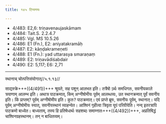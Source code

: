 ```yaml
---
title: १४५ टिप्पणयः

---
```

- 4/483: E2,6: triṇavenaujaskāmam
- 4/484: Tait.S. 2.2.4.7
- 4/485: Vgl. MS 10.5.26
- 4/486: E1 (Fn.), E2: aniyatakramāḥ
- 4/487: E2: kāṇḍakrameṇeti
- 4/488: E1 (Fn.): yad uttarasya smaraṇaṃ
- 4/489: E2: triṇavādiśabdair
- 4/490: E2: 5,117; E6: 2,71

____________________________________________


स्थानाच् चोत्पत्तिसंयोगात्//५.१.१३//

साद्यस्क्रे+++({4/491})+++ श्रूयते, सह पशून् आलभत इति। तत्रैषो ऽर्थः समधिगतः, सवनीयकाले त्रयाणाम् आलम्भ इति। अथात्र पाठक्रमात्, किम् अग्नीषोमीयः पूर्वम् आलब्धव्यः, उत स्थानक्रमात् पूर्वं सवनीय इति। किं प्राप्तम्? पूर्वम् अग्नीषोमीय इति। कुतः? पाठक्रमात्। एवं प्राप्ते ब्रूमः, सवनीयः पूर्वम्, स्थानात्। यदि पूर्वम् अग्नीषोमीयः स्यात्, सवनीयस्थानं व्याहन्येत। आश्विनं गृहीत्वा त्रिवृता यूपं परिवीयेति। नन्व् इतरत्रापि पाठक्रमो बाध्येत। बाध्यताम्, तस्य हि प्रतिषेधार्थः सहशब्दः समाम्नातः+++({4/492})+++, अप्रतिषिद्धं चाश्विनग्रहस्थानम्। तन् न बाधितव्यम्।
